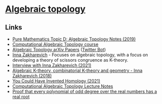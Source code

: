 # [Algebraic topology](https://en.wikipedia.org/wiki/Algebraic_topology)

## Links

- [Pure Mathematics Topic D: Algebraic Topology Notes (2019)](https://github.com/DavidMichaelRoberts/AlgebraicTopology2019/blob/master/Notes_1-8.pdf)
- [Computational Algebraic Topology course](http://people.maths.ox.ac.uk/nanda/cat/)
- [Algebraic Topology arXiv Papers](https://arxiv.org/list/math.AT/new) ([Twitter Bot](https://twitter.com/mathATb))
- [Inna Zakharevich](http://pi.math.cornell.edu/~zakh/) - Focuses on algebraic topology, with a focus on developing a theory of scissors congruence as K-theory.
- [Interview with Inna Zakharevich (2021)](https://www.youtube.com/watch?v=E4SYGwd22iM)
- [Algebraic K-theory, combinatorial K-theory and geometry - Inna Zakharevich (2018)](https://www.youtube.com/watch?v=wEz7fCvK6sM)
- [You Could Have Invented Homology (2021)](https://www.youtube.com/playlist?list=PLcaesJ30fdQ_qyizYsFvlm9LkJvj2CxxU)
- [Computational Algebraic Topology Lecture Notes](http://people.maths.ox.ac.uk/nanda/cat/TDANotes.pdf)
- [Proof that every polynomial of odd degree over the real numbers has a real root](https://twitter.com/niveknosdunk/status/1457799163735789569)
